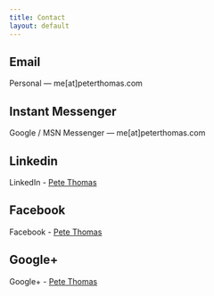 ```yaml
---
title: Contact
layout: default
---
```

      
Email
-----
Personal &mdash; me\[at\]peterthomas.com
		
Instant Messenger
-----------------
Google / MSN Messenger &mdash; me\[at\]peterthomas.com

Linkedin
--------
LinkedIn - [Pete Thomas](http://www.linkedin.com/in/peterthomas)

Facebook
--------
Facebook - [Pete Thomas](http://www.facebook.com/pete.l.thomas)

Google+
-------
Google+ - [Pete Thomas](https://plus.google.com/117985215024782153908?rel=author)
